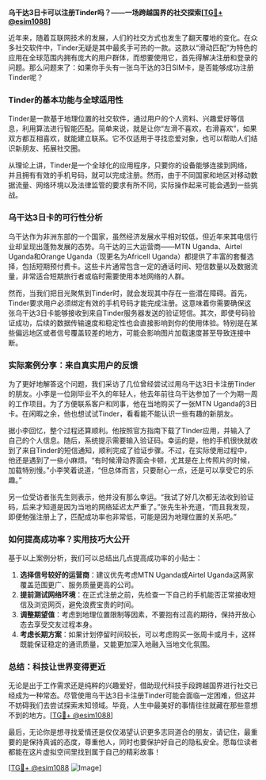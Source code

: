 **乌干达3日卡可以注册Tinder吗？——一场跨越国界的社交探索[[TG💪+ @esim1088](https://t.me/s/esim1088)]**

近年来，随着互联网技术的发展，人们的社交方式也发生了翻天覆地的变化。在众多社交软件中，Tinder无疑是其中最炙手可热的一款。这款以“滑动匹配”为特色的应用在全球范围内拥有庞大的用户群体，而想要使用它，首先得解决注册和登录的问题。那么问题来了：如果你手头有一张乌干达的3日SIM卡，是否能够成功注册Tinder呢？

### Tinder的基本功能与全球适用性

Tinder是一款基于地理位置的社交软件，通过用户的个人资料、兴趣爱好等信息，利用算法进行智能匹配。简单来说，就是让你“左滑不喜欢，右滑喜欢”，如果双方都互相喜欢，就能建立联系。它不仅适用于寻找恋爱对象，也可以帮助人们结识新朋友、拓展社交圈。

从理论上讲，Tinder是一个全球化的应用程序，只要你的设备能够连接到网络，并且拥有有效的手机号码，就可以完成注册。然而，由于不同国家和地区对移动数据流量、网络环境以及法律监管的要求有所不同，实际操作起来可能会遇到一些挑战。

### 乌干达3日卡的可行性分析

乌干达作为非洲东部的一个国家，虽然经济发展水平相对较低，但近年来其电信行业却呈现出蓬勃发展的态势。乌干达的三大运营商——MTN Uganda、Airtel Uganda和Orange Uganda（现更名为Africell Uganda）都提供了丰富的套餐选择，包括短期预付费卡。这些卡片通常包含一定的通话时间、短信数量以及数据流量，非常适合短期旅行者或临时需要使用本地网络的人群。

然而，当我们把目光聚焦到Tinder时，就会发现其中存在一些潜在障碍。首先，Tinder要求用户必须绑定有效的手机号码才能完成注册。这意味着你需要确保这张乌干达3日卡能够接收到来自Tinder服务器发送的验证短信。其次，即使号码验证成功，后续的数据传输速度和稳定性也会直接影响到你的使用体验。特别是在某些偏远地区或者信号覆盖较差的地方，可能会影响图片加载速度甚至导致连接中断。

### 实际案例分享：来自真实用户的反馈

为了更好地解答这个问题，我们采访了几位曾经尝试过用乌干达3日卡注册Tinder的朋友。小李是一位刚毕业不久的年轻人，他去年前往乌干达参加了一个为期一周的工作项目。为了方便联系客户和同事，他在当地购买了一张MTN Uganda的3日卡。在闲暇之余，他也想试试Tinder，看看能不能认识一些有趣的新朋友。

据小李回忆，整个过程还算顺利。他按照官方指南下载了Tinder应用，并输入了自己的个人信息。随后，系统提示需要输入验证码。幸运的是，他的手机很快就收到了来自Tinder的短信通知，顺利完成了验证步骤。不过，在实际使用过程中，他还是遇到了一些小麻烦。“有时候滑动界面会卡顿，尤其是在上传照片的时候，加载特别慢。”小李笑着说道，“但总体而言，只要耐心一点，还是可以享受它的乐趣。”

另一位受访者张先生则表示，他并没有那么幸运。“我试了好几次都无法收到验证码，后来才知道是因为当地的网络延迟太严重了。”张先生补充道，“而且我发现，即便勉强注册上了，匹配成功率也非常低，可能是因为地理位置的关系吧。”

### 如何提高成功率？实用技巧大公开

基于以上案例分析，我们可以总结出几点提高成功率的小贴士：

1. **选择信号较好的运营商**：建议优先考虑MTN Uganda或Airtel Uganda这两家覆盖范围更广、服务质量更高的公司。
2. **提前测试网络环境**：在正式注册之前，先检查一下自己的手机能否正常接收短信及浏览网页，避免浪费宝贵的时间。
3. **调整期望值**：考虑到地理位置限制等因素，不要抱有过高的期待，保持开放心态去享受交友过程本身。
4. **考虑长期方案**：如果计划停留时间较长，可以考虑购买一张周卡或月卡，这样既能保证稳定的通讯质量，又能更加深入地融入当地文化氛围。

### 总结：科技让世界变得更近

无论是出于工作需求还是纯粹的兴趣爱好，借助现代科技手段跨越国界进行社交已经成为一种常态。尽管使用乌干达3日卡注册Tinder可能会面临一定困难，但这并不妨碍我们去尝试探索未知领域。毕竟，人生中最美好的事情往往就藏在那些意想不到的地方。[[TG💪+ @esim1088](https://t.me/s/esim1088)]

最后，无论你是想寻找爱情还是仅仅渴望认识更多志同道合的朋友，请记住，最重要的是保持真诚的态度，尊重他人，同时也要保护好自己的隐私安全。愿每位读者都能在这片虚拟空间里找到属于自己的精彩故事！

[[TG💪+ @esim1088](https://t.me/s/esim1088) ![Image](https://i.postimg.cc/4NQfJmqS/Snipaste-2025-05-13-00-14-12.png)]